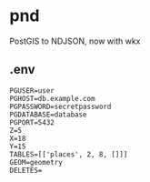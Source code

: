 # pnd
PostGIS to NDJSON, now with wkx
## .env
```
PGUSER=user
PGHOST=db.example.com
PGPASSWORD=secretpassword
PGDATABASE=database
PGPORT=5432
Z=5
X=18
Y=15
TABLES=[['places', 2, 8, []]]
GEOM=geometry
DELETES=
```
